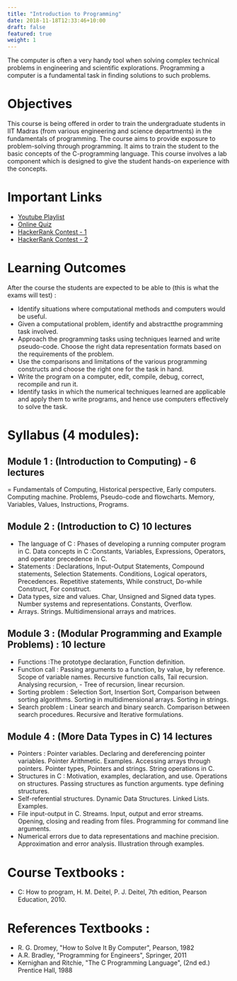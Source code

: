 ```yaml
---
title: "Introduction to Programming"
date: 2018-11-18T12:33:46+10:00
draft: false
featured: true
weight: 1
---
```


The computer is often a very handy tool when solving complex technical problems in engineering and scientific explorations. Programming a computer is a fundamental task in finding solutions to such problems. 

# Objectives
This course is being offered in order to train the undergraduate students in IIT Madras (from various engineering and science departments) in the fundamentals of programming.
The course aims to provide exposure to problem-solving through programming. It aims to train the student to the basic concepts of the C-programming language. This course involves a lab component which is designed to give the student hands-on experience with the concepts.

# Important Links
- <a href="https://www.youtube.com/watch?v=VbZ3kNq6UMA&list=PL54i8TI-dREaS626vwhJcHsqDEdeOjRz6" target="_blank">Youtube Playlist</a>
- <a href="https://docs.google.com/forms/d/1CaLmfwy3Nn_CymlCT_w0fLb05ApTS1C_PIr-vb674zc/edit?usp=sharing" target="_blank">Online Quiz</a>
- <a href="https://www.hackerrank.com/contests/w37" target="_blank">HackerRank Contest - 1</a>
- <a href="https://www.hackerrank.com/contests/w36" target="_blank">HackerRank Contest - 2</a>

# Learning Outcomes
After the course the students are expected to be able to (this is what the exams will test) :
- Identify​ situations where computational methods and computers would be useful.
- Given a computational problem, identify and abstract​the programming task involved.
- Approach​ the programming tasks using techniques learned and write​ pseudo-code.
Choose​ the right data representation formats based on the requirements of the problem.
- Use​ the comparisons and limitations of the various programming constructs and choose​ the right one for the task in hand.
- Write ​the program on a computer, edit, compile, debug, correct, recompile and run it.
- Identify ​tasks in which the numerical techniques learned are applicable and apply them to write programs, and hence use ​computers effectively to solve the task.

# Syllabus (4 modules):
## Module 1 : (Introduction to Computing) - 6 lectures
= Fundamentals of Computing, Historical perspective, Early computers. Computing machine. Problems, Pseudo-code and flowcharts. Memory, Variables, Values, Instructions, Programs.
## Module 2 : (Introduction to C) 10 lectures
- The language of C : Phases of developing a running computer program in C.
Data concepts in C :Constants, Variables, Expressions, Operators, and operator precedence in C.
- Statements : Declarations, Input-Output Statements, Compound statements, Selection Statements. Conditions, Logical operators, Precedences. Repetitive statements, While construct, Do-while Construct, For construct.
- Data types, size and values. Char, Unsigned and Signed data types. Number systems and representations. Constants, Overflow.
- Arrays. Strings. Multidimensional arrays and matrices.
## Module 3 : (Modular Programming and Example Problems) ​: 10 lecture
- Functions :The prototype declaration, Function definition.
- Function call : Passing arguments to a function, by value, by reference. Scope of variable names. Recursive function calls, Tail recursion. Analysing recursion, - Tree of recursion, linear recursion.
- Sorting problem : Selection Sort, Insertion Sort, Comparison between sorting algorithms. Sorting in multidimensional arrays. Sorting in strings.
- Search problem : Linear search and binary search. Comparison between search procedures. Recursive and Iterative formulations.
## Module 4 : (More Data Types in C) 14 lectures
- Pointers : Pointer variables. Declaring and dereferencing pointer variables. Pointer Arithmetic. Examples. Accessing arrays through pointers. Pointer types, Pointers and strings. String operations in C.
- Structures in C : Motivation, examples, declaration, and use. Operations on structures. Passing structures as function arguments. type defining structures.
- Self-referential structures. Dynamic Data Structures. Linked Lists. Examples.
- File input-output in C. Streams. Input, output and error streams. Opening, closing and reading from files. Programming for command line arguments.
- Numerical errors due to data representations and machine precision. Approximation and error analysis. Illustration through examples.

# Course Textbooks :
- C: How to program, H. M. Deitel, P. J. Deitel, 7th edition, Pearson Education, 2010.

# References Textbooks :
- R. G. Dromey, "How to Solve It By Computer", Pearson, 1982
- A.R. Bradley, "Programming for Engineers", Springer, 2011
- Kernighan and Ritchie, "The C Programming Language", (2nd ed.) Prentice Hall, 1988